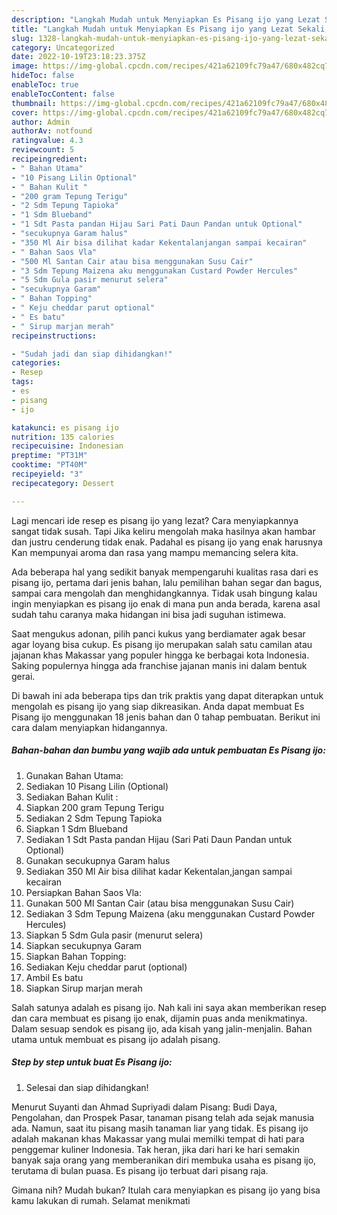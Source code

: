 ```yaml
---
description: "Langkah Mudah untuk Menyiapkan Es Pisang ijo yang Lezat Sekali, Buat Buka Puasa Sempurna"
title: "Langkah Mudah untuk Menyiapkan Es Pisang ijo yang Lezat Sekali, Buat Buka Puasa Sempurna"
slug: 1328-langkah-mudah-untuk-menyiapkan-es-pisang-ijo-yang-lezat-sekali-buat-buka-puasa-sempurna
category: Uncategorized
date: 2022-10-19T23:18:23.375Z
image: https://img-global.cpcdn.com/recipes/421a62109fc79a47/680x482cq70/es-pisang-ijo-foto-resep-utama.jpg
hideToc: false
enableToc: true
enableTocContent: false
thumbnail: https://img-global.cpcdn.com/recipes/421a62109fc79a47/680x482cq70/es-pisang-ijo-foto-resep-utama.jpg
cover: https://img-global.cpcdn.com/recipes/421a62109fc79a47/680x482cq70/es-pisang-ijo-foto-resep-utama.jpg
author: Admin
authorAv: notfound
ratingvalue: 4.3
reviewcount: 5
recipeingredient:
- " Bahan Utama"
- "10 Pisang Lilin Optional"
- " Bahan Kulit "
- "200 gram Tepung Terigu"
- "2 Sdm Tepung Tapioka"
- "1 Sdm Blueband"
- "1 Sdt Pasta pandan Hijau Sari Pati Daun Pandan untuk Optional"
- "secukupnya Garam halus"
- "350 Ml Air bisa dilihat kadar Kekentalanjangan sampai kecairan"
- " Bahan Saos Vla"
- "500 Ml Santan Cair atau bisa menggunakan Susu Cair"
- "3 Sdm Tepung Maizena aku menggunakan Custard Powder Hercules"
- "5 Sdm Gula pasir menurut selera"
- "secukupnya Garam"
- " Bahan Topping"
- " Keju cheddar parut optional"
- " Es batu"
- " Sirup marjan merah"
recipeinstructions:

- "Sudah jadi dan siap dihidangkan!"
categories:
- Resep
tags:
- es
- pisang
- ijo

katakunci: es pisang ijo 
nutrition: 135 calories
recipecuisine: Indonesian
preptime: "PT31M"
cooktime: "PT40M"
recipeyield: "3"
recipecategory: Dessert

---
```



Lagi mencari ide resep es pisang ijo yang lezat? Cara menyiapkannya sangat tidak susah. Tapi Jika keliru mengolah maka hasilnya akan hambar dan justru cenderung tidak enak. Padahal es pisang ijo yang enak harusnya Kan mempunyai aroma dan rasa yang mampu memancing selera kita.


Ada beberapa hal yang sedikit banyak mempengaruhi kualitas rasa dari es pisang ijo, pertama dari jenis bahan, lalu pemilihan bahan segar dan bagus, sampai cara mengolah dan menghidangkannya. Tidak usah bingung kalau ingin menyiapkan es pisang ijo enak di mana pun anda berada, karena asal sudah tahu caranya maka hidangan ini bisa jadi suguhan istimewa.

Saat mengukus adonan, pilih panci kukus yang berdiamater agak besar agar loyang bisa cukup. Es pisang ijo merupakan salah satu camilan atau jajanan khas Makassar yang populer hingga ke berbagai kota Indonesia. Saking populernya hingga ada franchise jajanan manis ini dalam bentuk gerai.


Di bawah ini ada beberapa tips dan trik praktis yang dapat diterapkan untuk mengolah es pisang ijo yang siap dikreasikan. Anda dapat membuat Es Pisang ijo menggunakan 18 jenis bahan dan 0 tahap pembuatan. Berikut ini cara dalam menyiapkan hidangannya.

<!--inarticleads1-->

##### Bahan-bahan dan bumbu yang wajib ada untuk pembuatan Es Pisang ijo:

1. Gunakan  Bahan Utama:
1. Sediakan 10 Pisang Lilin (Optional)
1. Sediakan  Bahan Kulit :
1. Siapkan 200 gram Tepung Terigu
1. Sediakan 2 Sdm Tepung Tapioka
1. Siapkan 1 Sdm Blueband
1. Sediakan 1 Sdt Pasta pandan Hijau (Sari Pati Daun Pandan untuk Optional)
1. Gunakan secukupnya Garam halus
1. Sediakan 350 Ml Air bisa dilihat kadar Kekentalan,jangan sampai kecairan
1. Persiapkan  Bahan Saos Vla:
1. Gunakan 500 Ml Santan Cair (atau bisa menggunakan Susu Cair)
1. Sediakan 3 Sdm Tepung Maizena (aku menggunakan Custard Powder Hercules)
1. Siapkan 5 Sdm Gula pasir (menurut selera)
1. Siapkan secukupnya Garam
1. Siapkan  Bahan Topping:
1. Sediakan  Keju cheddar parut (optional)
1. Ambil  Es batu
1. Siapkan  Sirup marjan merah


Salah satunya adalah es pisang ijo. Nah kali ini saya akan memberikan resep dan cara membuat es pisang ijo enak, dijamin puas anda menikmatinya. Dalam sesuap sendok es pisang ijo, ada kisah yang jalin-menjalin. Bahan utama untuk membuat es pisang ijo adalah pisang. 

<!--inarticleads2-->

##### Step by step untuk buat Es Pisang ijo:


1. Selesai dan siap dihidangkan!

Menurut Suyanti dan Ahmad Supriyadi dalam Pisang: Budi Daya, Pengolahan, dan Prospek Pasar, tanaman pisang telah ada sejak manusia ada. Namun, saat itu pisang masih tanaman liar yang tidak. Es pisang ijo adalah makanan khas Makassar yang mulai memilki tempat di hati para penggemar kuliner Indonesia. Tak heran, jika dari hari ke hari semakin banyak saja orang yang memberanikan diri membuka usaha es pisang ijo, terutama di bulan puasa. Es pisang ijo terbuat dari pisang raja. 

Gimana nih? Mudah bukan? Itulah cara menyiapkan es pisang ijo yang bisa kamu lakukan di rumah. Selamat menikmati
